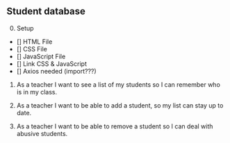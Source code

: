 ## Student database

0. Setup

- [] HTML File
- [] CSS File
- [] JavaScript File
- [] Link CSS & JavaScript  
- [] Axios needed (import???)

1. As a teacher I want to see a list of my students so I can remember who is in my class.

2. As a teacher I want to be able to add a student, so my list can stay up to date.

3. As a teacher I want to be able to remove a student so I can deal with abusive students.

